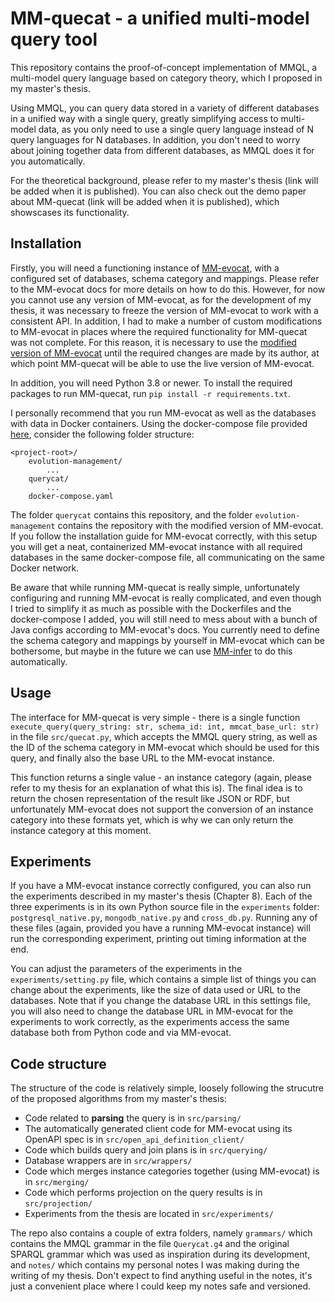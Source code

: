 # MM-quecat - a unified multi-model query tool

This repository contains the proof-of-concept implementation of MMQL, a multi-model query language based on category theory, which I proposed in my master's thesis.

Using MMQL, you can query data stored in a variety of different databases in a unified way with a single query, greatly simplifying access to multi-model data, as you only need to use a single query language instead of N query languages for N databases. In addition, you don't need to worry about joining together data from different databases, as MMQL does it for you automatically.

For the theoretical background, please refer to my master's thesis (link will be added when it is published).
You can also check out the demo paper about MM-quecat (link will be added when it is published), which showscases its functionality.

## Installation

Firstly, you will need a functioning instance of [MM-evocat](https://mm-evocat.com/), with a configured set of databases, schema category and mappings. Please refer to the MM-evocat docs for more details on how to do this. However, for now you cannot use any version of MM-evocat, as for the development of my thesis, it was necessary to freeze the version of MM-evocat to work with a consistent API. In addition, I had to make a number of custom modifications to MM-evocat in places where the required functionality for MM-quecat was not complete. For this reason, it is necessary to use the [modified version of MM-evocat](https://github.com/yawnston/evolution-management) until the required changes are made by its author, at which point MM-quecat will be able to use the live version of MM-evocat.

In addition, you will need Python 3.8 or newer. To install the required packages to run MM-quecat, run `pip install -r requirements.txt`.

I personally recommend that you run MM-evocat as well as the databases with data in Docker containers. Using the docker-compose file provided [here](https://gist.github.com/yawnston/5dbff710cff2e73d74a1412aafc5dc71), consider the following folder structure:

```
<project-root>/
    evolution-management/
        ...
    querycat/
        ...
    docker-compose.yaml
```

The folder `querycat` contains this repository, and the folder `evolution-management` contains the repository with the modified version of MM-evocat. If you follow the installation guide for MM-evocat correctly, with this setup you will get a neat, containerized MM-evocat instance with all required databases in the same docker-compose file, all communicating on the same Docker network.

Be aware that while running MM-quecat is really simple, unfortunately configuring and running MM-evocat is really complicated, and even though I tried to simplify it as much as possible with the Dockerfiles and the docker-compose I added, you will still need to mess about with a bunch of Java configs according to MM-evocat's docs. You currently need to define the schema category and mappings by yourself in MM-evocat which can be bothersome, but maybe in the future we can use [MM-infer](https://openproceedings.org/2022/conf/edbt/paper-142.pdf) to do this automatically.

## Usage

The interface for MM-quecat is very simple - there is a single function `execute_query(query_string: str, schema_id: int, mmcat_base_url: str)` in the file `src/quecat.py`, which accepts the MMQL query string, as well as the ID of the schema category in MM-evocat which should be used for this query, and finally also the base URL to the MM-evocat instance.

This function returns a single value - an instance category (again, please refer to my thesis for an explanation of what this is). The final idea is to return the chosen representation of the result like JSON or RDF, but unfortunately MM-evocat does not support the conversion of an instance category into these formats yet, which is why we can only return the instance category at this moment.

## Experiments

If you have a MM-evocat instance correctly configured, you can also run the experiments described in my master's thesis (Chapter 8). Each of the three experiments is in its own Python source file in the `experiments` folder: `postgresql_native.py`, `mongodb_native.py` and `cross_db.py`. Running any of these files (again, provided you have a running MM-evocat instance) will run the corresponding experiment, printing out timing information at the end.

You can adjust the parameters of the experiments in the `experiments/setting.py` file, which contains a simple list of things you can change about the experiments, like the size of data used or URL to the databases. Note that if you change the database URL in this settings file, you will also need to change the database URL in MM-evocat for the experiments to work correctly, as the experiments access the same database both from Python code and via MM-evocat.

## Code structure

The structure of the code is relatively simple, loosely following the strucutre of the proposed algorithms from my master's thesis:

- Code related to __parsing__ the query is in `src/parsing/`
- The automatically generated client code for MM-evocat using its OpenAPI spec is in `src/open_api_definition_client/`
- Code which builds query and join plans is in `src/querying/`
- Database wrappers are in `src/wrappers/`
- Code which merges instance categories together (using MM-evocat) is in `src/merging/`
- Code which performs projection on the query results is in `src/projection/`
- Experiments from the thesis are located in `src/experiments/`

The repo also contains a couple of extra folders, namely `grammars/` which contains the MMQL grammar in the file `Querycat.g4` and the original SPARQL grammar which was used as inspiration during its development, and `notes/` which contains my personal notes I was making during the writing of my thesis. Don't expect to find anything useful in the notes, it's just a convenient place where I could keep my notes safe and versioned.
